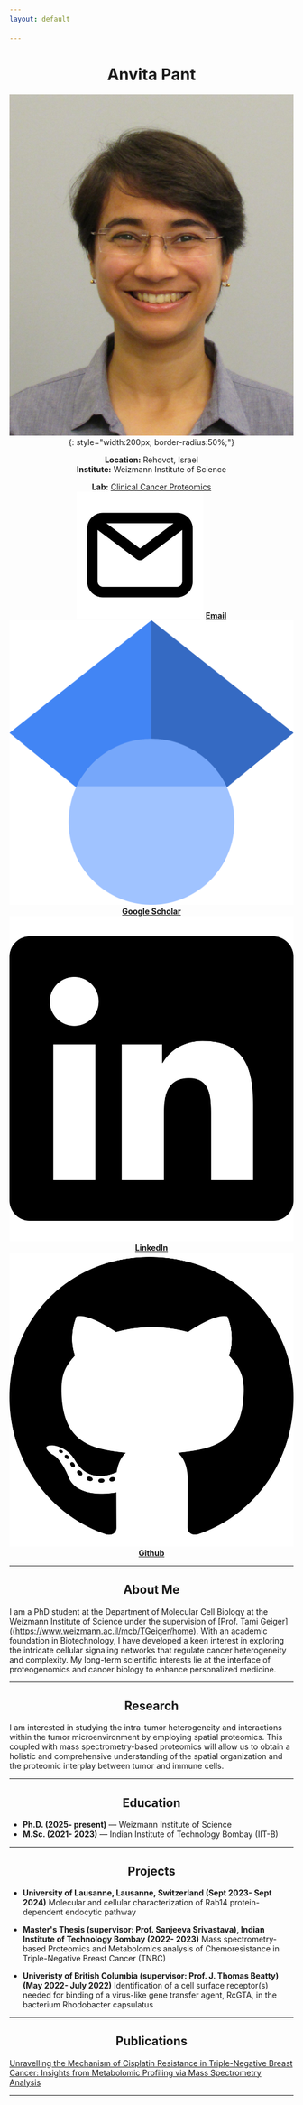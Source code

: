 ```yaml
---
layout: default

---
```

<div align="center">
  
# Anvita Pant

![Your Photo](AP_linkedin_pic.JPG){: style="width:200px; border-radius:50%;"}

</div>

<div align="center">
  
**Location:** Rehovot, Israel  
**Institute:** Weizmann Institute of Science

**Lab:** [Clinical Cancer Proteomics](https://www.weizmann.ac.il/mcb/TGeiger/home)  
![email](email.png) [**Email**](anvita.pant@weizmann.ac.il)  
![google_scholar](Google_Scholar_logo.svg) [**Google Scholar**](https://scholar.google.com/citations?user=0D6QbOUAAAAJ&hl=en)  
![linkedin](linkedin.svg) [**LinkedIn**](https://www.linkedin.com/in/anvita-pant/)   
![github](github.svg) [**Github**](https://github.com/pantanvita)

</div>

---
<div align="center">
  
## About Me

</div>

I am a PhD student at the Department of Molecular Cell Biology at the Weizmann Institute of Science under the supervision of [Prof. Tami Geiger]((https://www.weizmann.ac.il/mcb/TGeiger/home).
With an academic foundation in Biotechnology, I have developed a keen interest in exploring the intricate cellular signaling networks that regulate cancer heterogeneity and complexity. My long-term scientific interests lie at the interface of proteogenomics and cancer biology to enhance personalized medicine.

---

<div align="center">
  
## Research

</div>

I am interested in studying the intra-tumor heterogeneity and interactions within the tumor microenvironment by employing spatial proteomics. This coupled with mass spectrometry-based proteomics will allow us to obtain a holistic and comprehensive understanding of the spatial organization and the proteomic interplay between tumor and immune cells.


---
<div align="center">
  
## Education

</div>

- **Ph.D. (2025- present)** — Weizmann Institute of Science 
- **M.Sc. (2021- 2023)** — Indian Institute of Technology Bombay (IIT-B)

---
<div align="center">
  
## Projects

</div>

- **University of Lausanne, Lausanne, Switzerland (Sept 2023- Sept 2024)** Molecular and cellular characterization of Rab14 protein-dependent endocytic pathway 
  
- **Master's Thesis (supervisor: Prof. Sanjeeva Srivastava), Indian Institute of Technology Bombay (2022- 2023)** Mass spectrometry-based Proteomics and Metabolomics analysis of Chemoresistance in Triple-Negative Breast Cancer (TNBC)

- **Univeristy of British Columbia (supervisor: Prof. J. Thomas Beatty) (May 2022- July 2022)** Identification of a cell surface receptor(s) needed for binding of a virus-like gene transfer agent, RcGTA, in the bacterium Rhodobacter capsulatus
  

---
<div align="center">
  
## Publications

</div>

[Unravelling the Mechanism of Cisplatin Resistance in Triple-Negative Breast Cancer: Insights from Metabolomic Profiling via Mass Spectrometry Analysis](https://pubs.acs.org/action/showCitFormats?doi=10.1021/jasms.4c00445&ref=pdf)

---


